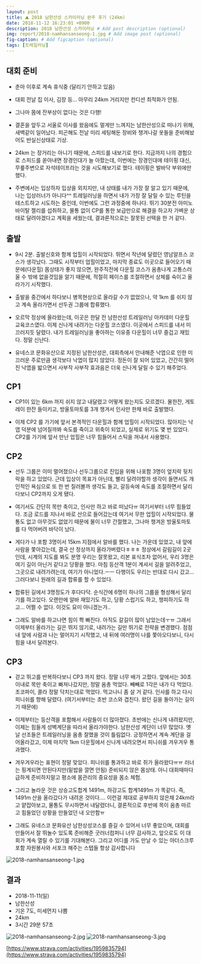 ```yaml
---
layout: post
title: ⛰️ 2018 남한산성 스카이러닝 완주 후기 (24km)
date: 2018-11-12 16:23:01 +0900
description: 2018 남한산성 스카이러닝 # Add post description (optional)
img: report/2018-namhansanseong-1.jpg # Add image post (optional)
fig-caption: # Add figcaption (optional)
tags: [트레일러닝]
---
```

## 대회 준비
- 춘마 이후로 계속 휴식중 (달리기 안하고 있음) 
- 대회 전날 집 이사, 김장 등... 아무리 24km 거리지만 컨디션 최적화가 안됨.
- 그나마 몸에 잔부상이 없다는 것은 다행!
- 결혼을 앞두고 서울로 이사를 왔음에도 멀게만 느껴지는 남한산성으로 떠나기 위해, 새벽같이 일어났다. 피곤해도 전날 미리 세팅해둔 장비와 챙겨나갈 옷들을 준비해놨어도 반실신상태로 기상.

- 24km 는 장거리는 아니기 때문에, 스피드를 내보기로 한다. 지금까지 나의 경험으로 스피드를 쏟아내면 장경인대가 늘 아팠는데, 이번에는 장경인대에 테이핑 대신, 무릎주변으로 자석테이프라는 것을 시도해보기로 했다. 테이핑은 발바닥 부위에만 했다.
  
- 주변에서는 입상하자 입상을 외치지만, 내 상태를 내가 가장 잘 알고 있기 때문에, 나는 입상러너가 아니다^^ 트레일러닝을 하면서 내가 가장 잘 달릴 수 있는 루틴을 테스트하고 시도하는 중인데, 이번에도 그런 과정중에 하나다. 뛰기 30분전 아미노바이탈 젤리를 섭취하고, 물통 없이 CP를 통한 보급만으로 해결을 하고자 가벼운 상태로 달려야겠다고 계획을 세웠는데, 결과론적으로는 잘못된 선택을 한 거 같다.
  
## 출발
- 9시 2분. 출발신호와 함께 업힐이 시작되었다. 뛰면서 작년에 달렸던 영남알프스 코스가 생각났다. 그때도 시작부터 업힐이었고, 마지막 종료도 이곳으로 들어오기 때문에(다운힐) 몸상태가 좋지 않으면, 완주직전에 다운힐 코스가 옴총나게 고통스러울 수 밖에 없을것임을 알기 때문에, 적절히 페이스를 조절하면서 상체를 숙이고 올라가기 시작했다. 

- 출발을 중간에서 하다보니 병목현상으로 올라갈 수가 없었으나, 약 1km 를 쉬지 않고 계속 올라가면서 선두권 그룹에 합류했다.  
  
- 오르막 정상에 올라왔는데, 이곳은 한달 전 남한산성 트레일러닝 아카데미 다운힐 교육코스였다. 이제 신나게 내려가는 다운힐 코스였다. 이곳에서 스피드를 내서 미끄러지듯 달렸다. 내가 트레일러닝을 좋아하는 이유중 다운힐이 너무 즐겁고 재밌다. 정말 신난다. 

- 유네스코 문화유산으로 지정된 남한산성은, 대회측에서 안내해준 낙엽으로 인한 미끄러운 주로만큼 생각보다 낙엽이 많지 않았다. 정돈이 잘 되어 있었고, 간간히 떨어진 낙엽을 밟으면서 사부작 사부작 효과음은 더욱 신나게 달릴 수 있기 해주었다.  
  
## CP1
- CP1이 있는 6km 까지 쉬지 않고 내달렸고 어떻게 왔는지도 모르겠다. 물한잔, 게토레이 한잔 들이키고, 방울토마토를 3개 챙겨서 인사만 한채 바로 출발했다. 

- 이제 CP2 를 가기에 앞서 본격적인 다운힐과 함께 업힐이 시작되었다. 많아지는 낙엽 덕분에 넘어질까봐 속도를 죽이고 위축이 되었고, 실제로 위기도 몇 번 있었다. CP2를 가기에 앞서 만난 업힐은 너무 힘들어서 스틱을 꺼내서 사용했다.  
  

## CP2
- 선두 그룹은 이미 멀어졌으나 선두그룹으로 진입을 위해 나포함 3명이 엎치락 뒷치락을 하고 있었다. 근데 입상이 목표가 아닌데, 빨리 달려야할까 생각이 들면서도 개인적인 욕심으로 또 한 번 질러볼까 생각도 들고, 갈등속에 속도를 조절하면서 달리다보니 CP2까지 오게 됐다. 

- 여기서도 간단히 목만 축이고, 인사만 하고 바로 떠났다ㅠ 여기서부터 너무 힘들었다. 조금 로드를 지나서 바로 산으로 들어갔는데 여기서 무한 업힐이 시작되었다. 물통도 없고 아무것도 없었기 때문에 물이 너무 간절했고, 그나마 챙겨온 방울토마토를 다 먹어버려 바닥이 났다.  
  
- 게다가 나 포함 3명이서 15km 지점에서 알바를 했다. 나는 가운데 있었고, 내 앞에 사람을 쫓아갔는데, 결국 산 정상까지 올라가버렸다ㅎㅎㅎ 정상에서 갈림길이 2곳인데, 시계의 지도를 봐도 분명 우리는 잘못왔고, 리본 표식조차 없어서, 우리 3명은 여기 길이 아닌거 같다고 당황을 했다. 마침 등산객 1분이 계셔서 길을 알려주었고, 그곳으로 내려가려는데, 여기가 아니었다.ㅡㅡ 다행이도 우리는 반대로 다시 갔고... 그러다보니 원래의 길과 합류를 할 수 있었다. 

- 합류된 길에서 3명정도가 후다다닥. 순식간에 6명이 하나의 그룹을 형성해서 달리기를 하고있다. 오랜만에 알바 재밌기도 하고, 당황 스럽기도 하고, 챙피하기도 하고... 어쩔 수 없다. 이것도 묘미 아니겠는가..  
  
- 그래도 알바를 하고나면 힘이 쫙 빠진다. 아직도 갈길이 많이 남았는데ㅜㅠ 그래서 이제부터 올라가는 길은 뛰지 않기로, 내려가는 길만 뛰기로 전략을 변경했다. 점점 내 앞에 사람과 나는 멀어지기 시작했고, 내 뒤에 여러명이 나를 쫓아오다보니, 다시 힘을 내서 달려본다. 

## CP3
- 걷고 뛰고를 반복하다보니 CP3 까지 왔다. 정말 너무 배가 고팠다. 앞에서는 30초 이내로 목만 축이고 빠져나갔지만, 정말 옴총 먹었다. 빼빼로 1각은 내가 다 먹었다. 초코파이, 콜라 정말 닥치는대로 먹었다. 먹고나니 좀 살 거 같다. 인사를 하고 다시 피니쉬를 향해 달렸다. (여기서부터는 초반 코스와 겹친다. 왔던 길을 돌아가는 길이기 때문에)  
  
- 이제부터는 등산객을 포함해서 사람들이 더 많아졌다. 초반에는 신나게 내려왔지만, 이제는 힘들게 성벽계단을 따라서 올라가야한다. 남한산성 계단이 너무 많았다. 옛날 선조들은 트레일러닝을 옴총 잘했을 것이 틀림없다. 긍정하면서 계속 계단을 걸어올라갔고, 이제 마지막 1km 다운힐에서 신나게 내려오면서 피니쉬를 겨우겨우 통과했다.  
  
- 겨우겨우라는 표현이 정말 맞았다. 피니쉬를 통과하고 바로 쥐가 올라왔다ㅠㅠ 러너는 핑계되면 안된다지만(밑밥을 깔면 안됨) 준비되지 않은 몸상태. 아니 대회때마다 급하게 준비하지말고 평소에 몸관리의 중요성을 몸소 체험.  
  
- 그리고 놀라운 것은 상승고도합계 1491m, 하강고도 합계1491m 가 똑같다. 즉, 1491m 산을 올라갔다가 내려온 것이다.... 이런걸 제대로 공부하지 않은채 24km라고 얕잡아보고, 물통도 무시하면서 내달렸더니, 결론적으로 후반에 목이 옴총 마르고 힘들었던 상황을 만들었던 내 오만함ㅠ  
  
- 그래도 유네스코 문화유산 남한상성코스를 즐길 수 있어서 너무 좋았으며, 대회를 만들어서 잘 뛰놀수 있도록 준비해준 굿러너컴퍼니 너무 감사하고, 앞으로도 이 대회가 계속 열릴 수 있기를 기대해본다. 그리고 어디를 가도 만날 수 있는 아더스크루 포함 자원봉사와 서포크 해주는 스텝들 항상 감사합니다  

![2018-namhansanseong-1.jpg](/img/in-post/2018-namhansanseong-1.jpg)


## 결과
- 2018-11-11(일)  
- 남한산성  
- 기온 7도, 미세먼지 나쁨  
- 24km  
- 3시간 29분 57초  

![2018-namhansanseong-2.jpg](/img/in-post/2018-namhansanseong-2.jpg)
![2018-namhansanseong-3.jpg](/img/in-post/2018-namhansanseong-3.jpg)

[https://www.strava.com/activities/1959835794](https://www.strava.com/activities/1959835794)